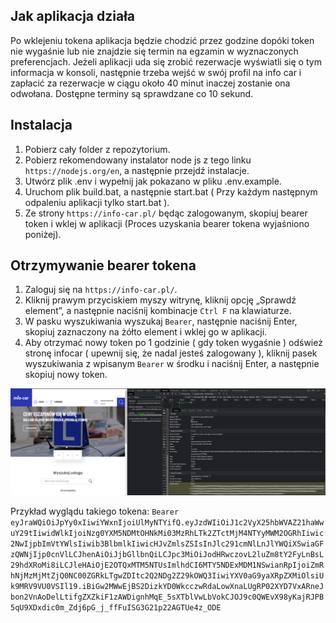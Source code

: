 ## Jak aplikacja działa

Po wklejeniu tokena aplikacja będzie chodzić przez godzine dopóki token nie wygaśnie lub nie znajdzie się termin na egzamin w wyznaczonych preferencjach. Jeżeli aplikacji uda się zrobić rezerwacje wyświatli się o tym informacja w konsoli, następnie trzeba wejść w swój profil na info car i zapłacić za rezerwacje w ciągu około 40 minut inaczej zostanie ona odwołana. Dostępne terminy są sprawdzane co 10 sekund.

## Instalacja

1. Pobierz cały folder z repozytorium.
2. Pobierz rekomendowany instalator node js z tego linku `https://nodejs.org/en`, a następnie przejdź instalacje.
3. Utwórz plik .env i wypełnij jak pokazano w pliku .env.example.
4. Uruchom plik build.bat, a następnie start.bat ( Przy każdym następnym odpaleniu aplikacji tylko start.bat ).
5. Ze strony `https://info-car.pl/` będąc zalogowanym, skopiuj bearer token i wklej w aplikacji (Proces uzyskania bearer tokena wyjaśniono poniżej).

## Otrzymywanie bearer tokena

1. Zaloguj się na `https://info-car.pl/`.
2. Kliknij prawym przyciskiem myszy witrynę, kliknij opcję „Sprawdź element”, a następnie naciśnij kombinacje `Ctrl F` na klawiaturze.
3. W pasku wyszukiwania wyszukaj `Bearer`, następnie naciśnij Enter, skopiuj zaznaczony na żółto element i wklej go w aplikacji.
4. Aby otrzymać nowy token po 1 godzinie ( gdy token wygaśnie ) odśwież stronę infocar ( upewnij się, że nadal jesteś zalogowany ), kliknij pasek wyszukiwania z wpisanym `Bearer` w środku i naciśnij Enter, a następnie skopiuj nowy token.

![Alt text](screenshots/image1.png)

Przykład wyglądu takiego tokena: `Bearer eyJraWQiOiJpYy0xIiwiYWxnIjoiUlMyNTYifQ.eyJzdWIiOiJ1c2VyX25hbWVAZ21haWwuY29tIiwidWlkIjoiNzg0YXM5NDMtOHNkMi03MzRhLTk2ZTctMjM4NTYyMWM2OGRhIiwic2NwIjpbImVtYWlsIiwib3BlbmlkIiwicHJvZmlsZSIsInJlc291cmNlLnJlYWQiXSwiaGFzQWNjIjp0cnVlLCJhenAiOiJjbGllbnQiLCJpc3MiOiJodHRwczovL2luZm8tY2FyLnBsL29hdXRoMi8iLCJleHAiOjE2OTQxMTM5NTUsImlhdCI6MTY5NDExMDM1NSwianRpIjoiZmRhNjMzMjMtZjQ0NC00ZGRkLTgwZDItc2Q2NDg2Z29kOWQ3IiwiYXV0aG9yaXRpZXMiOlsiUk9MRV9VU0VSIl19.iBiGw2MWwEjBS2DizkYD0WkcczwRdaLowXnaLUgRP02XYD7VxARneJbon2VnAoDelLtifgZXZkiF1zAWDignhMqE_5sXTblVwLbVokCJOJ9c0QWEvX98yKajRJPB5qU9XDxdic0m_Zdj6pG_j_ffFuISG3G21p22AGTUe4z_ODE`

